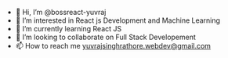 - 👋 Hi, I’m @bossreact-yuvraj
- 👀 I’m interested in React js Development and Machine Learning
- 🌱 I’m currently learning React JS
- 💞️ I’m looking to collaborate on Full Stack Developement
- 📫 How to reach me yuvrajsinghrathore.webdev@gmail.com

<!---
bossreact-yuvraj/bossreact-yuvraj is a ✨ special ✨ repository because its `README.md` (this file) appears on your GitHub profile.
You can click the Preview link to take a look at your changes.
--->
